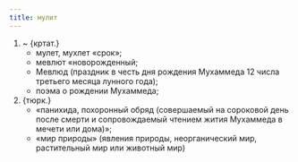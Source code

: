 ```yaml
---
title: мулит
---
```


1. ~ {кртат.}
    * мулет, мухлет «срок»;
    * мевлют «новорожденный;
    * Мевлюд (праздник в честь дня рождения Мухаммеда 12 числа третьего месяца лунного года);
    * поэма о рождении Мухаммеда;
2. {тюрк.}
    * «панихида, похоронный обряд (совершаемый на сороковой день после смерти и сопровождаемый чтением жития Мухаммеда в мечети или дома)»;
    * «мир природы» (явления природы, неорганический мир, растительный мир или животный мир)

